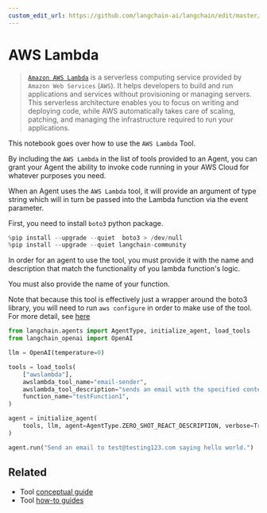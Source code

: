```yaml
---
custom_edit_url: https://github.com/langchain-ai/langchain/edit/master/docs/docs/integrations/tools/awslambda.ipynb
---
```

# AWS Lambda

>[`Amazon AWS Lambda`](https://aws.amazon.com/pm/lambda/) is a serverless computing service provided by `Amazon Web Services` (`AWS`). It helps developers to build and run applications and services without provisioning or managing servers. This serverless architecture enables you to focus on writing and deploying code, while AWS automatically takes care of scaling, patching, and managing the infrastructure required to run your applications.

This notebook goes over how to use the `AWS Lambda` Tool.

By including the `AWS Lambda` in the list of tools provided to an Agent, you can grant your Agent the ability to invoke code running in your AWS Cloud for whatever purposes you need.

When an Agent uses the `AWS Lambda` tool, it will provide an argument of type string which will in turn be passed into the Lambda function via the event parameter.

First, you need to install `boto3` python package.


```python
%pip install --upgrade --quiet  boto3 > /dev/null
%pip install --upgrade --quiet langchain-community
```

In order for an agent to use the tool, you must provide it with the name and description that match the functionality of you lambda function's logic. 

You must also provide the name of your function. 

Note that because this tool is effectively just a wrapper around the boto3 library, you will need to run `aws configure` in order to make use of the tool. For more detail, see [here](https://docs.aws.amazon.com/cli/index.html)


```python
from langchain.agents import AgentType, initialize_agent, load_tools
from langchain_openai import OpenAI

llm = OpenAI(temperature=0)

tools = load_tools(
    ["awslambda"],
    awslambda_tool_name="email-sender",
    awslambda_tool_description="sends an email with the specified content to test@testing123.com",
    function_name="testFunction1",
)

agent = initialize_agent(
    tools, llm, agent=AgentType.ZERO_SHOT_REACT_DESCRIPTION, verbose=True
)

agent.run("Send an email to test@testing123.com saying hello world.")
```


## Related

- Tool [conceptual guide](/docs/concepts/#tools)
- Tool [how-to guides](/docs/how_to/#tools)

